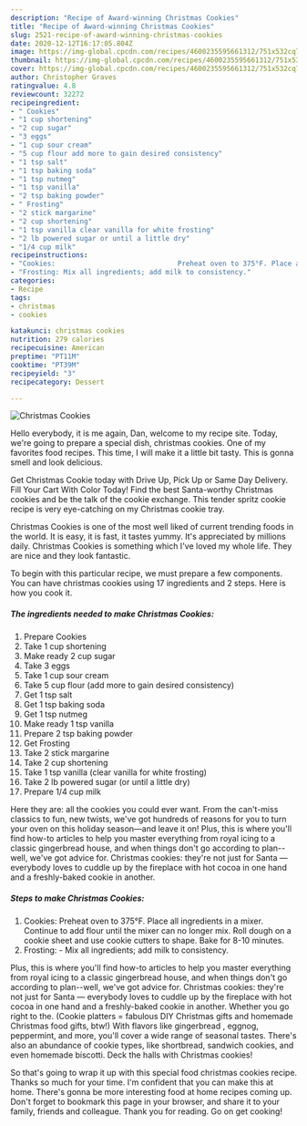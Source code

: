 ```yaml
---
description: "Recipe of Award-winning Christmas Cookies"
title: "Recipe of Award-winning Christmas Cookies"
slug: 2521-recipe-of-award-winning-christmas-cookies
date: 2020-12-12T16:17:05.804Z
image: https://img-global.cpcdn.com/recipes/4600235595661312/751x532cq70/christmas-cookies-recipe-main-photo.jpg
thumbnail: https://img-global.cpcdn.com/recipes/4600235595661312/751x532cq70/christmas-cookies-recipe-main-photo.jpg
cover: https://img-global.cpcdn.com/recipes/4600235595661312/751x532cq70/christmas-cookies-recipe-main-photo.jpg
author: Christopher Graves
ratingvalue: 4.8
reviewcount: 32272
recipeingredient:
- " Cookies"
- "1 cup shortening"
- "2 cup sugar"
- "3 eggs"
- "1 cup sour cream"
- "5 cup flour add more to gain desired consistency"
- "1 tsp salt"
- "1 tsp baking soda"
- "1 tsp nutmeg"
- "1 tsp vanilla"
- "2 tsp baking powder"
- " Frosting"
- "2 stick margarine"
- "2 cup shortening"
- "1 tsp vanilla clear vanilla for white frosting"
- "2 lb powered sugar or until a little dry"
- "1/4 cup milk"
recipeinstructions:
- "Cookies:                              Preheat oven to 375°F. Place all ingredients in a mixer. Continue to add flour until the mixer can no longer mix. Roll dough on a cookie sheet and use cookie cutters to shape. Bake for 8-10 minutes."
- "Frosting: Mix all ingredients; add milk to consistency."
categories:
- Recipe
tags:
- christmas
- cookies

katakunci: christmas cookies 
nutrition: 279 calories
recipecuisine: American
preptime: "PT11M"
cooktime: "PT39M"
recipeyield: "3"
recipecategory: Dessert

---
```



![Christmas Cookies](https://img-global.cpcdn.com/recipes/4600235595661312/751x532cq70/christmas-cookies-recipe-main-photo.jpg)

Hello everybody, it is me again, Dan, welcome to my recipe site. Today, we're going to prepare a special dish, christmas cookies. One of my favorites food recipes. This time, I will make it a little bit tasty. This is gonna smell and look delicious.

Get Christmas Cookie today with Drive Up, Pick Up or Same Day Delivery. Fill Your Cart With Color Today! Find the best Santa-worthy Christmas cookies and be the talk of the cookie exchange. This tender spritz cookie recipe is very eye-catching on my Christmas cookie tray.

Christmas Cookies is one of the most well liked of current trending foods in the world. It is easy, it is fast, it tastes yummy. It's appreciated by millions daily. Christmas Cookies is something which I've loved my whole life. They are nice and they look fantastic.


To begin with this particular recipe, we must prepare a few components. You can have christmas cookies using 17 ingredients and 2 steps. Here is how you cook it.

<!--inarticleads1-->

##### The ingredients needed to make Christmas Cookies:

1. Prepare  Cookies
1. Take 1 cup shortening
1. Make ready 2 cup sugar
1. Take 3 eggs
1. Take 1 cup sour cream
1. Take 5 cup flour (add more to gain desired consistency)
1. Get 1 tsp salt
1. Get 1 tsp baking soda
1. Get 1 tsp nutmeg
1. Make ready 1 tsp vanilla
1. Prepare 2 tsp baking powder
1. Get  Frosting
1. Take 2 stick margarine
1. Take 2 cup shortening
1. Take 1 tsp vanilla (clear vanilla for white frosting)
1. Take 2 lb powered sugar (or until a little dry)
1. Prepare 1/4 cup milk


Here they are: all the cookies you could ever want. From the can&#39;t-miss classics to fun, new twists, we&#39;ve got hundreds of reasons for you to turn your oven on this holiday season—and leave it on! Plus, this is where you&#39;ll find how-to articles to help you master everything from royal icing to a classic gingerbread house, and when things don&#39;t go according to plan--well, we&#39;ve got advice for. Christmas cookies: they&#39;re not just for Santa — everybody loves to cuddle up by the fireplace with hot cocoa in one hand and a freshly-baked cookie in another. 

<!--inarticleads2-->

##### Steps to make Christmas Cookies:

1. Cookies:                              Preheat oven to 375°F. Place all ingredients in a mixer. Continue to add flour until the mixer can no longer mix. Roll dough on a cookie sheet and use cookie cutters to shape. Bake for 8-10 minutes.
1. Frosting: - Mix all ingredients; add milk to consistency.


Plus, this is where you&#39;ll find how-to articles to help you master everything from royal icing to a classic gingerbread house, and when things don&#39;t go according to plan--well, we&#39;ve got advice for. Christmas cookies: they&#39;re not just for Santa — everybody loves to cuddle up by the fireplace with hot cocoa in one hand and a freshly-baked cookie in another. Whether you go right to the. (Cookie platters = fabulous DIY Christmas gifts and homemade Christmas food gifts, btw!) With flavors like gingerbread , eggnog, peppermint, and more, you&#39;ll cover a wide range of seasonal tastes. There&#39;s also an abundance of cookie types, like shortbread, sandwich cookies, and even homemade biscotti. Deck the halls with Christmas cookies! 

So that's going to wrap it up with this special food christmas cookies recipe. Thanks so much for your time. I'm confident that you can make this at home. There's gonna be more interesting food at home recipes coming up. Don't forget to bookmark this page in your browser, and share it to your family, friends and colleague. Thank you for reading. Go on get cooking!
